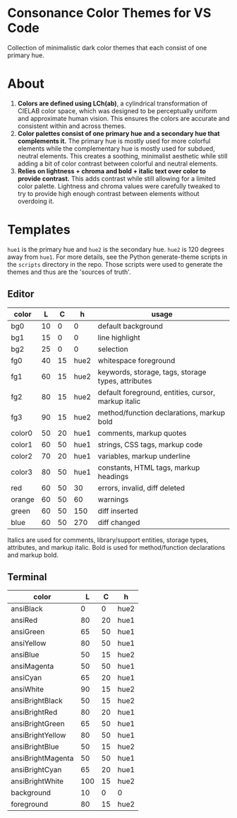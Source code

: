 # Consonance Color Themes for VS Code

Collection of minimalistic dark color themes that each consist of one primary hue.

# About

1. **Colors are defined using LCh(ab)**, a cylindrical transformation of CIELAB color space, which was designed to be perceptually uniform and approximate human vision. This ensures the colors are accurate and consistent within and across themes.
2. **Color palettes consist of one primary hue and a secondary hue that complements it.** The primary hue is mostly used for more colorful elements while the complementary hue is mostly used for subdued, neutral elements. This creates a soothing, minimalist aesthetic while still adding a bit of color contrast between colorful and neutral elements.
3. **Relies on lightness + chroma and bold + italic text over color to provide contrast.** This adds contrast while still allowing for a limited color palette. Lightness and chroma values were carefully tweaked to try to provide high enough contrast between elements without overdoing it.

# Templates

`hue1` is the primary hue and `hue2` is the secondary hue. `hue2` is 120 degrees away from `hue1`. For more details, see the Python generate-theme scripts in the `scripts` directory in the repo. Those scripts were used to generate the themes and thus are the 'sources of truth'.

## Editor

color   | L  | C  | h    | usage
---     |--- |--- |---   | ---
bg0     | 10 | 0  | 0    | default background
bg1     | 15 | 0  | 0    | line highlight
bg2     | 25 | 0  | 0    | selection
fg0     | 40 | 15 | hue2 | whitespace foreground
fg1     | 60 | 15 | hue2 | keywords, storage, tags, storage types, attributes
fg2     | 80 | 15 | hue2 | default foreground, entities, cursor, markup italic
fg3     | 90 | 15 | hue2 | method/function declarations, markup bold
color0  | 50 | 20 | hue1 | comments, markup quotes
color1  | 60 | 50 | hue1 | strings, CSS tags, markup code
color2  | 70 | 20 | hue1 | variables, markup underline
color3  | 80 | 50 | hue1 | constants, HTML tags, markup headings
red     | 60 | 50 | 30   | errors, invalid, diff deleted
orange  | 60 | 50 | 60   | warnings
green   | 60 | 50 | 150  | diff inserted
blue    | 60 | 50 | 270  | diff changed

Italics are used for comments, library/support entities, storage types, attributes, and markup italic. Bold is used for method/function declarations and markup bold.

## Terminal

color             | L   | C  | h
---               |---  |--- |---
ansiBlack         | 0   | 0  | hue2
ansiRed           | 80  | 20 | hue1
ansiGreen         | 65  | 50 | hue1
ansiYellow        | 80  | 50 | hue1
ansiBlue          | 50  | 15 | hue2
ansiMagenta       | 50  | 50 | hue1
ansiCyan          | 65  | 20 | hue1
ansiWhite         | 90  | 15 | hue2
ansiBrightBlack   | 50  | 15 | hue2
ansiBrightRed     | 80  | 20 | hue1
ansiBrightGreen   | 65  | 50 | hue1
ansiBrightYellow  | 80  | 50 | hue1
ansiBrightBlue    | 50  | 15 | hue2
ansiBrightMagenta | 50  | 50 | hue1
ansiBrightCyan    | 65  | 20 | hue1
ansiBrightWhite   | 100 | 15 | hue2
background        | 10  | 0  | 0
foreground        | 80  | 15 | hue2
